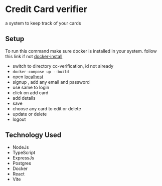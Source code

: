 # Credit Card verifier

a system to keep track of your cards

## Setup

To run this command make sure docker is installed in your system. follow this link if not [docker-install](https://docs.docker.com/get-docker/)

- switch to directory cc-verification, id not already
- `docker-compose up --build`
- open [localhost](http://localhost:5173/)
- signup , add any email and password
- use same to login
- click on add card
- add details
- save
- choose any card to edit or delete
- update or delete
- logout

## Technology Used

- NodeJs
- TypeScript
- ExpressJs
- Postgres
- Docker
- React
- Vite

